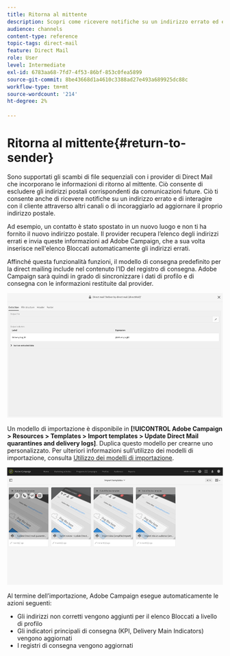```yaml
---
title: Ritorna al mittente
description: Scopri come ricevere notifiche su un indirizzo errato ed escluderlo da comunicazioni future.
audience: channels
content-type: reference
topic-tags: direct-mail
feature: Direct Mail
role: User
level: Intermediate
exl-id: 6783aa68-7fd7-4f53-86bf-853c0fea5899
source-git-commit: 8be43668d1a4610c3388ad27e493a689925dc88c
workflow-type: tm+mt
source-wordcount: '214'
ht-degree: 2%

---
```


# Ritorna al mittente{#return-to-sender}

Sono supportati gli scambi di file sequenziali con i provider di Direct Mail che incorporano le informazioni di ritorno al mittente. Ciò consente di escludere gli indirizzi postali corrispondenti da comunicazioni future. Ciò ti consente anche di ricevere notifiche su un indirizzo errato e di interagire con il cliente attraverso altri canali o di incoraggiarlo ad aggiornare il proprio indirizzo postale.

Ad esempio, un contatto è stato spostato in un nuovo luogo e non ti ha fornito il nuovo indirizzo postale. Il provider recupera l’elenco degli indirizzi errati e invia queste informazioni ad Adobe Campaign, che a sua volta inserisce nell&#39;elenco Bloccati automaticamente gli indirizzi errati.

Affinché questa funzionalità funzioni, il modello di consegna predefinito per la direct mailing include nel contenuto l’ID del registro di consegna. Adobe Campaign sarà quindi in grado di sincronizzare i dati di profilo e di consegna con le informazioni restituite dal provider.

![](assets/direct_mail_return_sender_1.png)

Un modello di importazione è disponibile in **[!UICONTROL Adobe Campaign > Resources > Templates > Import templates > Update Direct Mail quarantines and delivery logs]**. Duplica questo modello per crearne uno personalizzato. Per ulteriori informazioni sull’utilizzo dei modelli di importazione, consulta [Utilizzo dei modelli di importazione](../../automating/using/importing-data-with-import-templates.md#setting-up-import-templates).

![](assets/direct_mail_return_sender_2.png)

Al termine dell’importazione, Adobe Campaign esegue automaticamente le azioni seguenti:

* Gli indirizzi non corretti vengono aggiunti per il elenco Bloccati a livello di profilo
* Gli indicatori principali di consegna (KPI, Delivery Main Indicators) vengono aggiornati
* I registri di consegna vengono aggiornati
